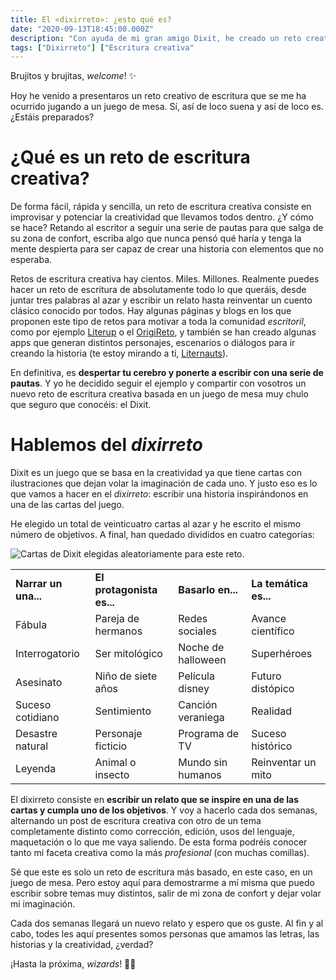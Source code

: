 ```yaml
---
title: El «dixirreto»: ¿esto qué es?
date: "2020-09-13T18:45:00.000Z"
description: "Con ayuda de mi gran amigo Dixit, he creado un reto creativo que estoy deseando enseñarte."
tags: ["Dixirreto"] ["Escritura creativa"
---
```


Brujitos y brujitas, _welcome_! ✨

Hoy he venido a presentaros un reto creativo de escritura que se me ha ocurrido jugando a un juego de mesa. Sí, así de loco suena y así de loco es. ¿Estáis preparados?


# ¿Qué es un reto de escritura creativa?

De forma fácil, rápida y sencilla, un reto de escritura creativa consiste en improvisar y potenciar la creatividad que llevamos todos dentro. ¿Y cómo se hace? Retando al escritor a seguir una serie de pautas para que salga de su zona de confort, escriba algo que nunca pensó qué haría y tenga la mente despierta para ser capaz de crear una historia con elementos que no esperaba.

Retos de escritura creativa hay cientos. Miles. Millones. Realmente puedes hacer un reto de escritura de absolutamente todo lo que queráis, desde juntar tres palabras al azar y escribir un relato hasta reinventar un cuento clásico conocido por todos. Hay algunas páginas y blogs en los que proponen este tipo de retos para motivar a toda la comunidad _escritoril_, como por ejemplo [Literup](https://blog.literup.com/52-retos-de-escritura-para-2020) o el [OrigiReto](https://nosoyadictaaloslibros.blogspot.com/2019/12/reto-de-escritura-2020-origireto.html), y también se han creado algunas apps que generan distintos personajes, escenarios o diálogos para ir creando la historia (te estoy mirando a ti, [Liternauts](https://www.literautas.com/es/apps/retos-de-escritura/)).

En definitiva, es **despertar tu cerebro y ponerte a escribir con una serie de pautas**. Y yo he decidido seguir el ejemplo y compartir con vosotros un nuevo reto de escritura creativa basada en un juego de mesa muy chulo que seguro que conocéis: el Dixit.


# Hablemos del _dixirreto_

Dixit es un juego que se basa en la creatividad ya que tiene cartas con ilustraciones que dejan volar la imaginación de cada uno. Y justo eso es lo que vamos a hacer en el _dixirreto_: escribir una historia inspirándonos en una de las cartas del juego.

He elegido un total de veinticuatro cartas al azar y he escrito el mismo número de objetivos. A final, han quedado divididos en cuatro categorías:

![Cartas de Dixit elegidas aleatoriamente para este reto.](images/image1.jpg "image_tooltip")

<table>
  <tr>
   <td><strong>Narrar un una...</strong>
   </td>
   <td><strong>El protagonista es...</strong>
   </td>
   <td><strong>Basarlo en...</strong>
   </td>
   <td><strong>La temática es...</strong>
   </td>
  </tr>
  <tr>
   <td>Fábula
   </td>
   <td>Pareja de hermanos
   </td>
   <td>Redes sociales
   </td>
   <td>Avance científico
   </td>
  </tr>
  <tr>
   <td>Interrogatorio
   </td>
   <td>Ser mitológico
   </td>
   <td>Noche de halloween
   </td>
   <td>Superhéroes
   </td>
  </tr>
  <tr>
   <td>Asesinato
   </td>
   <td>Niño de siete años
   </td>
   <td>Película disney
   </td>
   <td>Futuro distópico
   </td>
  </tr>
  <tr>
   <td>Suceso cotidiano
   </td>
   <td>Sentimiento
   </td>
   <td>Canción veraniega
   </td>
   <td>Realidad
   </td>
  </tr>
  <tr>
   <td>Desastre natural
   </td>
   <td>Personaje ficticio
   </td>
   <td>Programa de TV
   </td>
   <td>Suceso histórico
   </td>
  </tr>
  <tr>
   <td>Leyenda
   </td>
   <td>Animal o insecto
   </td>
   <td>Mundo sin humanos
   </td>
   <td>Reinventar un mito
   </td>
  </tr>
</table>



El dixirreto consiste en **escribir un relato que se inspire en una de las cartas y cumpla uno de los objetivos**. Y voy a hacerlo cada dos semanas, alternando un post de escritura creativa con otro de un tema completamente distinto como corrección, edición, usos del lenguaje, maquetación o lo que me vaya saliendo. De esta forma podréis conocer tanto mi faceta creativa como la más _profesional_ (con muchas comillas).

Sé que este es solo un reto de escritura más basado, en este caso, en un juego de mesa. Pero estoy aquí para demostrarme a mí misma que puedo escribir sobre temas muy distintos, salir de mi zona de confort y dejar volar mi imaginación. 

Cada dos semanas llegará un nuevo relato y espero que os guste. Al fin y al cabo, todes les aquí presentes somos personas que amamos las letras, las historias y la creatividad, ¿verdad?

¡Hasta la próxima, _wizards_! 🧙‍♀️
